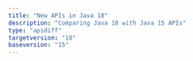 ```yaml
---
title: "New APIs in Java 18"
description: "Comparing Java 18 with Java 15 APIs"
type: "apidiff"
targetversion: "18"
baseversion: "15"
---
```

